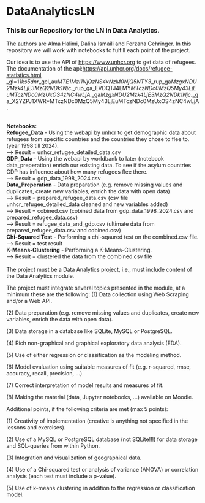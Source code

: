# DataAnalyticsLN

### This is our Repository for the LN in Data Analytics. 
The authors are Alma Halimi, Dalina Ismaili and Ferzana Gehringer. In this repository we will work with notebooks to fulfill each point of the project.

Our idea is to use the API of https://www.unhcr.org to get data of refugees.
The documentation of the api:https://api.unhcr.org/docs/refugee-statistics.html _gl=1*1ks5dnr*_gcl_au*MTE1MzI1NjQzNS4xNzM0NjQ5NTY3*_rup_ga*MzgxNDU2Mzk4LjE3MzQ2NDk1Njc.*_rup_ga_EVDQTJ4LMY*MTczNDc0MzQ5My43LjEuMTczNDc0MzUxOS4zNC4wLjA.*_ga*MzgxNDU2Mzk4LjE3MzQ2NDk1Njc.*_ga_X2YZPJ1XWR*MTczNDc0MzQ5My43LjEuMTczNDc0MzUxOS4zNC4wLjA.

<br>
<b>Notebooks:</b>

<br>
<b>Refugee_Data</b> - Using the webapi by unhcr to get demographic data about refugees from specific countries and the countries they chose to flee to. (year 1998 till 2024).
<br>--> Result = unhcr_refugee_detailed_data.csv

<br>
<b>GDP_Data </b> - Using the webapi by worldbank to later (notebook data_preperation) enrich our existing data. To see if the asylum countries GDP has influence about how many refugees flee there.
<br>--> Result = gdp_data_1998_2024.csv

<br>
<b>Data_Preperation</b> - Data preparation (e.g. remove missing values and duplicates, create new variables, enrich the data with open data)
<br>--> Result = prepared_refugee_data.csv (csv file unhcr_refugee_detailed_data cleaned and new variables added)
<br>--> Result = cobined.csv (cobined data from gdp_data_1998_2024.csv and prepared_refugee_data.csv)
<br>--> Result = refugee_data_and_gdp.csv (ultimate data from prepared_refugee_data.csv and cobined.csv)

<br>
<b>Chi-Squared Test</b> - Performing a chi-sqaured test on the combined.csv file.
<br>--> Result = test result

<br>
<b>K-Means-Clustering</b> - Performing a K-Means-Clustering.
<br>--> Result = clustered the data from the combined.csv file
</b>

<br>
<br>
The project must be a Data Analytics project, i.e., must include content of the Data Analytics module.

The project must integrate several topics presented in the module, at a minimum these are the following: 
(1) Data collection using Web Scraping and/or a Web API.

(2) Data preparation (e.g. remove missing values and duplicates, create new variables, enrich the data with open data).

(3) Data storage in a database like SQLite, MySQL or PostgreSQL.

(4) Rich non-graphical and graphical exploratory data analysis (EDA).

(5) Use of either regression or classification as the modeling method.

(6) Model evaluation using suitable measures of fit (e.g. r-squared, rmse, accuracy, recall, precision, ...)

(7) Correct interpretation of model results and measures of fit.

(8) Making the material (data, Jupyter notebooks, ...) available on Moodle.

Additional points, if the following criteria are met (max 5 points):

(1) Creativity of implementation (creative is anything not specified in the lessons and exercises).

(2) Use of a MySQL or PostgreSQL database (not SQLite!!!) for data storage and SQL-queries from within Python.

(3) Integration and visualization of geographical data.

(4) Use of a Chi-squared test or analysis of variance (ANOVA) or correlation analysis (each test must include a p-value).

(5) Use of k-means clustering in addition to the regression or classification model.
</br>